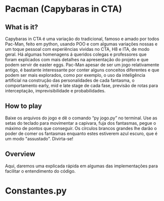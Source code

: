 # Pacman (Capybaras in CTA)

## What is it?
Capybaras in CTA é uma variação do tradicional, famoso e amado por todos Pac-Man, feito em python, usando POO e com algumas variações nossas e um toque pessoal com experiências vividas no CTA, H8 e ITA, de modo geral.
Há algumas homenagens á queridos colegas e professores que foram explicados com mais detalhes na apresentação do projeto e que podem servir de easter eggs.
Pac-Man apesar de ser um jogo relativamente antigo, é bastante interessante por conter alguns conceitos diferentes e que podem ser mais explorados, como por exemplo, o uso da inteligência artificial na construção das personalidades de cada fantasma, o comportamento early, mid e late stage de cada fase, previsão de rotas para interceptação, imprevisibilidade e probabilidades.

## How to play
Baixe os arquivos do jogo e dê o comando “py jogo.py” no terminal. Use as setas do teclado para movimentar a capivara, fuja dos fantasmas, pegue o máximo de pontos que conseguir. Os círculos brancos grandes lhe darão o poder de comer os fantasmas enquanto estes estiverem azul escuro, que é um modo "assustado". Divirta-se!

## Overview
Aqui, daremos uma explicada rápida em algumas das implementações para facilitar o entendimento do código.

# Constantes.py

